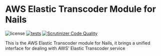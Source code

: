 # AWS Elastic Transcoder Module for Nails

![license](https://img.shields.io/badge/license-MIT-green.svg)
[![tests](https://github.com/nails/module-aws-elastric-transcoder/actions/workflows/build_and_test.yml/badge.svg )](https://github.com/nails/module-aws-elastric-transcoder/actions)
[![Scrutinizer Code Quality](https://scrutinizer-ci.com/g/nails/module-aws-elastic-transcoder/badges/quality-score.png)](https://scrutinizer-ci.com/g/nails/module-aws-elastic-transcoder)

This is the AWS Elastic Transcoder module for Nails, it brings a unified interface for dealing with AWS' Elastic Transcoder service
